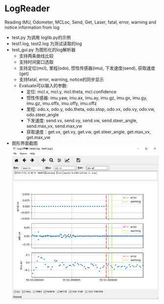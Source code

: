 # LogReader
Reading IMU, Odometer, MCLoc, Send, Get, Laser, fatal, error, warning and notice information from log
* test.py 为调用 loglib.py的示例
* test1.log, test2.log 为测试读取的log
* test_gui.py 为图形化的log解析器
  * 支持两条曲线比较
  * 支持时间窗口选取
  * 支持定位(mcl), 里程(odo), 惯性传感器(imu), 下发速度(send), 获取速度(get)
  * 支持fatal, error, warning, notice的同步显示
  * Evaluate可以输入的参数:
    * 定位: mcl.x, mcl.y, mcl.theta, mcl.confidence
    * 惯性传感器: imu.yaw, imu.ax, imu.ay, imu.gz, imu.gx, imu.gy, imu.gz, imu.offx, imu.offy, imu.offz
    * 里程: odo.x, odo.y, odo.theta, odo.stop,  odo.vx, odo.vy, odo.vw, odo.steer_angle
    * 下发速度: send.vx, send.vy, send.vw, send.steer_angle, send.max_vx, send.max_vw
    * 获取速度：get.vx, get.vy, get.vw, get.steer_angle, get.max_vx, get.max_vw
* 图形界面截图
![screen shot](screen_shot.PNG)
